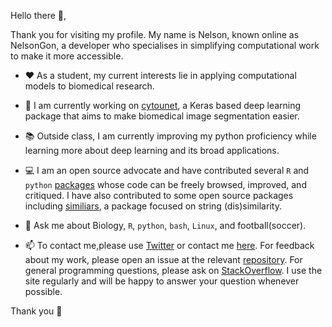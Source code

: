 
Hello there 👋,

Thank you for visiting my profile. My name is Nelson, known online as NelsonGon, a developer who specialises in
simplifying computational work to make it more accessible. 

- ♥  As a student, my current interests lie in applying computational models to biomedical research. 

- 👷 I am currently working on [cytounet](https://github.com/Nelson-Gon/cytounet), a Keras based deep
 learning package that aims to make biomedical image segmentation easier. ‍

- 📚  Outside class, I am currently improving my python proficiency while learning more about deep
learning and its broad applications. 
 
- 💻 I am an open source advocate and have contributed several `R` and `python` [packages](https://nelson-gon.github.io/projects)
whose code can be freely browsed, improved, and critiqued. I have also contributed to some open source packages
including [similiars](https://github.com/davidsjoberg/similiars), a package focused on string (dis)similarity.

- 💬 Ask me about  Biology, `R`, `python`, `bash`, `Linux`, and football(soccer). 

- 📫 To contact me,please use [Twitter](https://twitter.com/bionelsongon) or
contact me [here](https://nelson-gon.github.io/social/). For feedback about my work, please open an issue at the relevant [repository](https://github.com/Nelson-Gon?tab=repositories&q=&type=public&language).
For general programming questions, please ask on [StackOverflow](https://stackoverflow.com/questions). I use the site regularly and will be happy to answer
your question whenever possible. 


Thank you 🖤

